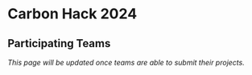 # Carbon Hack 2024
## Participating Teams


_This page will be updated once teams are able to submit their projects._
